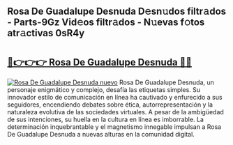 ## Rosa De Guadalupe Desnuda D𝚎sn𝚞dos filtr𝚊dos - Parts-9Gz Vid𝚎os filtr𝚊dos - N𝚞evas f𝚘tos atr𝚊ctivas 0sR4y

# <h2><a href="http://mb0keqr.tromn.icu/?c=Rosa+De+Guadalupe+Desnuda">🔗👉👉👉 Rosa De Guadalupe Desnuda 🔗🔗</a></h2>

[![Rosa De Guadalupe Desnuda nuevo](https://i.imgur.com/pEAQMta.gif)](http://mb0keqr.tromn.icu/?c=Rosa+De+Guadalupe+Desnuda)
Rosa De Guadalupe Desnuda, un personaje enigmático y complejo, desafía las etiquetas simples. Su innovador estilo de comunicación en línea ha cautivado y enfurecido a sus seguidores, encendiendo debates sobre ética, autorrepresentación y la naturaleza evolutiva de las sociedades virtuales. A pesar de la ambigüedad de sus intenciones, su huella en la cultura en línea es imborrable. La determinación inquebrantable y el magnetismo innegable impulsan a Rosa De Guadalupe Desnuda a nuevas alturas en la comunidad digital.
